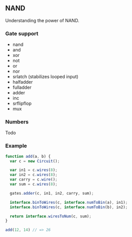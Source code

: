 ## NAND

Understanding the power of NAND.

### Gate support

- nand
- and
- xor
- not
- or
- nor
- srlatch (stabilizes looped input)
- halfadder
- fulladder
- adder
- inc
- srflipflop
- mux

### Numbers

Todo

### Example

```javascript
function add(a, b) {
  var c = new Circuit();

  var in1 = c.wires(8);
  var in2 = c.wires(8);
  var carry = c.wire();
  var sum = c.wires(8);

  gates.adder(c, in1, in2, carry, sum);

  interface.binToWires(c, interface.numToBin(a), in1);
  interface.binToWires(c, interface.numToBin(b), in2);

  return interface.wiresToNum(c, sum);
}

add(12, 14) // => 26
```
